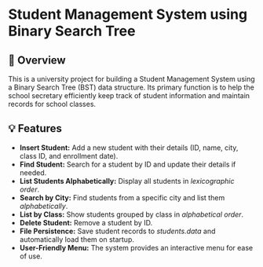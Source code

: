 # Student Management System using Binary Search Tree

## 📌 Overview
This is a university project for building a Student Management System using a Binary Search Tree (BST) data structure. Its primary function is to help the school secretary efficiently keep track of student information and maintain records for school classes.

## 💡 Features
- **Insert Student:** Add a new student with their details (ID, name, city, class ID, and enrollment date).
- **Find Student:** Search for a student by ID and update their details if needed.
- **List Students Alphabetically:** Display all students in *lexicographic order*.
- **Search by City:** Find students from a specific city and list them *alphabetically*.
- **List by Class:** Show students grouped by class in *alphabetical order*.
- **Delete Student:** Remove a student by ID.
- **File Persistence:** Save student records to *students.data* and automatically load them on startup.
- **User-Friendly Menu:** The system provides an interactive menu for ease of use.

